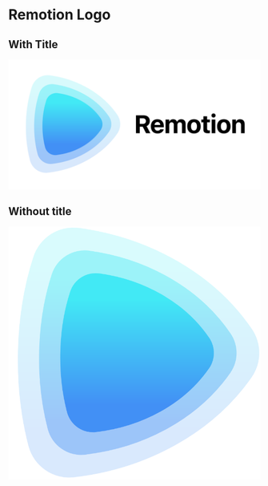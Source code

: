 # Remotion Logo

## With Title

![withtitle.png](withtitle.png)

## Without title

![logo.png](logo.png)
